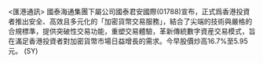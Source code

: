 <匯港通訊>      國泰海通集團下屬公司國泰君安國際(01788)宣布，正式爲香港投資者推出安全、高效且多元化的「加密貨幣交易服務」，結合了尖端的技術與嚴格的合規標準，提供突破性交易功能，重塑交易體驗，革新傳統數字資産交易模式，旨在滿足香港投資者對加密貨幣市場日益增長的需求。今早股價炒高16.7%至5.95元。 (SY)